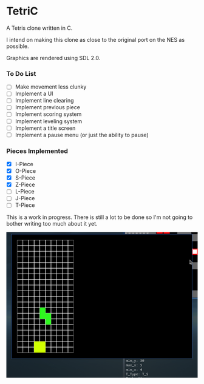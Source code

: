 # TetriC
A Tetris clone written in C. 

I intend on making this clone as close to the original port on the NES as possible.

Graphics are rendered using SDL 2.0.

### To Do List
- [ ] Make movement less clunky
- [ ] Implement a UI
- [ ] Implement line clearing
- [ ] Implement previous piece
- [ ] Implement scoring system
- [ ] Implement leveling system
- [ ] Implement a title screen
- [ ] Implement a pause menu (or just the ability to pause)

### Pieces Implemented
- [x] I-Piece
- [x] O-Piece
- [x] S-Piece
- [x] Z-Piece
- [ ] L-Piece
- [ ] J-Piece
- [ ] T-Piece

This is a work in progress. There is still a lot to be done so I'm not going to bother 
writing too much about it yet.

![TetriC-alpha](images/TetriC-6.gif)

